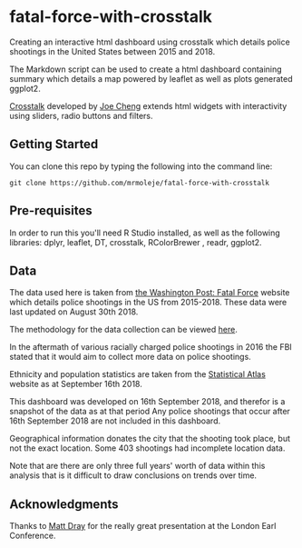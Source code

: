 # fatal-force-with-crosstalk
Creating an interactive html dashboard using crosstalk which details police shootings in the United States between 2015 and 2018.

The Markdown script can be used to create a html dashboard containing summary which details a map powered by leaflet as well as plots generated ggplot2. 

[Crosstalk](https://rstudio.github.io/crosstalk/) developed by [Joe Cheng](https://twitter.com/jcheng?lang=en) extends html widgets with interactivity using sliders, radio buttons and filters. 

## Getting Started

You can clone this repo by typing the following into the command line:
```
git clone https://github.com/mrmoleje/fatal-force-with-crosstalk
```
## Pre-requisites

In order to run this you'll need R Studio installed, as well as the following libraries: dplyr, leaflet, DT, crosstalk, RColorBrewer , readr, ggplot2.

## Data

The data used here is taken from [the Washington Post: Fatal Force](https://www.washingtonpost.com/graphics/2018/national/police-shootings-2018/?noredirect=on&utm_term=.062fe8256817#comments) website which details police shootings in the US from 2015-2018. These data were last updated on August 30th 2018.

The methodology for the data collection can be viewed [here](https://www.washingtonpost.com/national/how-the-washington-post-is-examining-police-shootings-in-the-united-states/2016/07/07/d9c52238-43ad-11e6-8856-f26de2537a9d_story.html?utm_term=.6b7c929d9fbf).

In the aftermath of various racially charged police shootings in 2016 the FBI stated that it would aim to collect more data on police shootings. 

Ethnicity and population statistics are taken from the [Statistical Atlas](https://statisticalatlas.com/United-States/Race-and-Ethnicity) website as at September 16th 2018.

This dashboard was developed on 16th September 2018, and therefor is a snapshot of the data as at that period Any police shootings that occur after 16th September 2018 are not included in this dashboard. 

Geographical information donates the city that the shooting took place, but not the exact location. Some 403 shootings had incomplete location data. 

Note that are there are only three full years' worth of data within this analysis that is it difficult to draw conclusions on trends over time. 

## Acknowledgments

Thanks to [Matt Dray](https://github.com/matt-dray/earl18-crosstalk) for the really great presentation at the London Earl Conference. 




